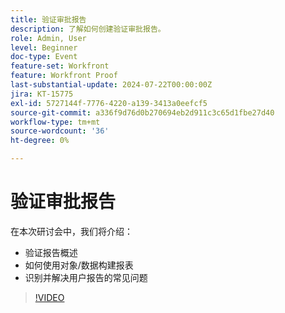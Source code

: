 ```yaml
---
title: 验证审批报告
description: 了解如何创建验证审批报告。
role: Admin, User
level: Beginner
doc-type: Event
feature-set: Workfront
feature: Workfront Proof
last-substantial-update: 2024-07-22T00:00:00Z
jira: KT-15775
exl-id: 5727144f-7776-4220-a139-3413a0eefcf5
source-git-commit: a336f9d76d0b270694eb2d911c3c65d1fbe27d40
workflow-type: tm+mt
source-wordcount: '36'
ht-degree: 0%

---
```


# 验证审批报告

在本次研讨会中，我们将介绍：

* 验证报告概述
* 如何使用对象/数据构建报表
* 识别并解决用户报告的常见问题

>[!VIDEO](https://video.tv.adobe.com/v/3430509/?learn=on)
